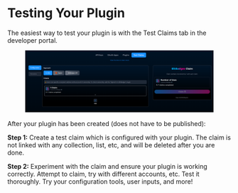 # Testing Your Plugin

The easiest way to test your plugin is with the Test Claims tab in the developer portal.

<figure><img src="../../../../.gitbook/assets/image (8).png" alt=""><figcaption></figcaption></figure>

After your plugin has been created (does not have to be published):

**Step 1:** Create a test claim which is configured with your plugin. The claim is not linked with any collection, list, etc, and will be deleted after you are done.

**Step 2:** Experiment with the claim and ensure your plugin is working correctly. Attempt to claim, try with different accounts, etc. Test it thoroughly. Try your configuration tools, user inputs, and more!
